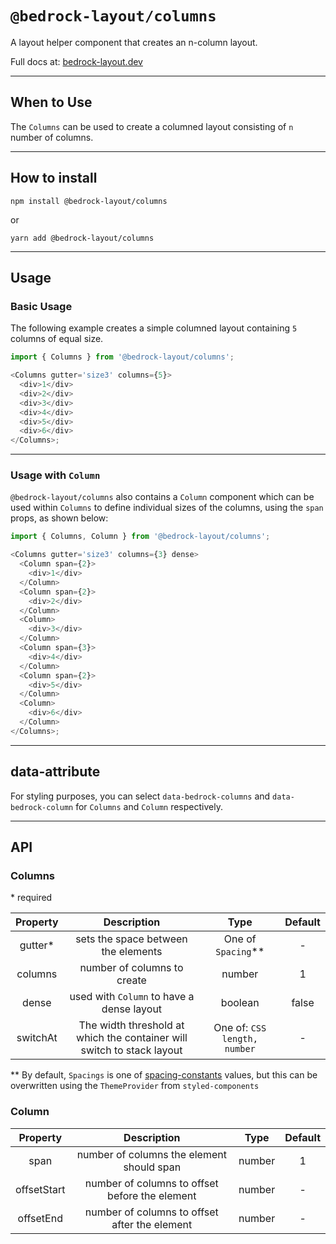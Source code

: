 # `@bedrock-layout/columns`

A layout helper component that creates an n-column layout.

Full docs at: [bedrock-layout.dev](https://bedrock-layout.dev/)

---

## When to Use

The `Columns` can be used to create a columned layout consisting of `n` number of columns.

---

## How to install

`npm install @bedrock-layout/columns`

or

`yarn add @bedrock-layout/columns`

---

## Usage

### Basic Usage

The following example creates a simple columned layout containing `5` columns of equal size.

```javascript
import { Columns } from '@bedrock-layout/columns';

<Columns gutter='size3' columns={5}>
  <div>1</div>
  <div>2</div>
  <div>3</div>
  <div>4</div>
  <div>5</div>
  <div>6</div>
</Columns>;
```

---

### Usage with `Column`

`@bedrock-layout/columns` also contains a `Column` component which can be used within `Columns` to define individual sizes of the columns, using the `span` props, as shown below:

```javascript
import { Columns, Column } from '@bedrock-layout/columns';

<Columns gutter='size3' columns={3} dense>
  <Column span={2}>
    <div>1</div>
  </Column>
  <Column span={2}>
    <div>2</div>
  </Column>
  <Column>
    <div>3</div>
  </Column>
  <Column span={3}>
    <div>4</div>
  </Column>
  <Column span={2}>
    <div>5</div>
  </Column>
  <Column>
    <div>6</div>
  </Column>
</Columns>;
```

---

## data-attribute

For styling purposes, you can select `data-bedrock-columns` and `data-bedrock-column` for `Columns` and `Column` respectively.

---

## API

### Columns

\* required

| Property |                              Description                               |             Type             | Default |
| :------: | :--------------------------------------------------------------------: | :--------------------------: | :-----: |
| gutter\* |                  sets the space between the elements                   |     One of `Spacing`\*\*     |    -    |
| columns  |                      number of columns to create                       |            number            |    1    |
|  dense   |               used with `Column` to have a dense layout                |           boolean            |  false  |
| switchAt | The width threshold at which the container will switch to stack layout | One of: `CSS length, number` |    -    |

\*\* By default, `Spacings` is one of [spacing-constants](https://github.com/Bedrock-Layouts/Bedrock/tree/main/packages/spacing-constants) values, but this can be overwritten using the `ThemeProvider` from `styled-components`

### Column

|  Property   |                  Description                   |  Type  | Default |
| :---------: | :--------------------------------------------: | :----: | :-----: |
|    span     |   number of columns the element should span    | number |    1    |
| offsetStart | number of columns to offset before the element | number |    -    |
|  offsetEnd  | number of columns to offset after the element  | number |    -    |
